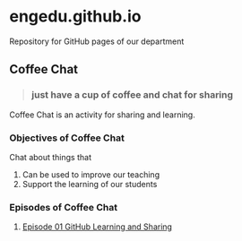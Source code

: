 # engedu.github.io
Repository for GitHub pages of our department


## Coffee Chat
> ### just have a cup of coffee and chat for sharing
Coffee Chat is an activity for sharing and learning.
### Objectives of Coffee Chat
Chat about things that
1. Can be used to improve our teaching
2. Support the learning of our students

### Episodes of Coffee Chat
1. [Episode 01 GitHub Learning and Sharing](./episode01.md)
